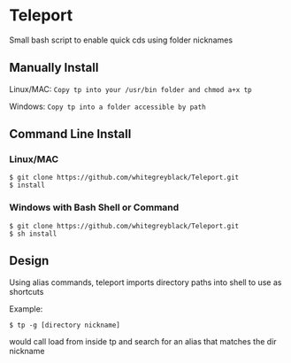 # Teleport
Small bash script to enable quick cds using folder nicknames

## Manually Install

Linux/MAC: ```Copy tp into your /usr/bin folder and chmod a+x tp ```

Windows: ```Copy tp into a folder accessible by path```
## Command Line Install
### Linux/MAC
```
$ git clone https://github.com/whitegreyblack/Teleport.git
$ install
```
### Windows with Bash Shell or Command
```
$ git clone https://github.com/whitegreyblack/Teleport.git
$ sh install
```
## Design
Using alias commands, teleport imports directory paths into shell to use as shortcuts

Example:
```
$ tp -g [directory nickname]
``` 
would call load from inside tp and search for an alias that matches the dir nickname
